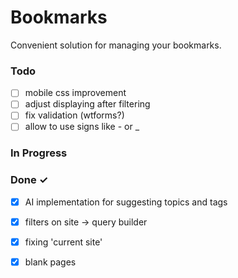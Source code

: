 # Bookmarks

Convenient solution for managing your bookmarks.

### Todo

- [ ] mobile css improvement  
- [ ] adjust displaying after filtering  
- [ ] fix validation (wtforms?)  
- [ ] allow to use signs like - or _  

### In Progress


### Done ✓

- [x] AI implementation for suggesting topics and tags  
- [x] filters on site -> query builder  
- [x] fixing 'current site'  
- [x] blank pages  

